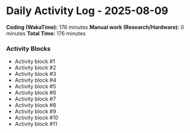 # Daily Activity Log - 2025-08-09

**Coding (WakaTime):** 176 minutes
**Manual work (Research/Hardware):** 0 minutes
**Total Time:** 176 minutes

### Activity Blocks
- Activity block #1
- Activity block #2
- Activity block #3
- Activity block #4
- Activity block #5
- Activity block #6
- Activity block #7
- Activity block #8
- Activity block #9
- Activity block #10
- Activity block #11
